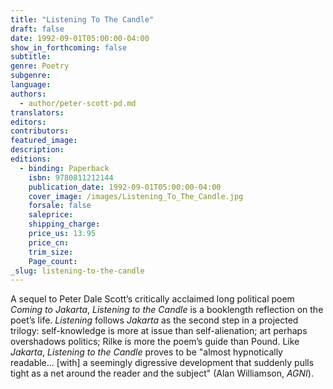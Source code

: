 ```yaml
---
title: "Listening To The Candle"
draft: false
date: 1992-09-01T05:00:00-04:00
show_in_forthcoming: false
subtitle:
genre: Poetry
subgenre:
language:
authors:
  - author/peter-scott-pd.md
translators:
editors:
contributors:
featured_image:
description:
editions:
  - binding: Paperback
    isbn: 9780811212144
    publication_date: 1992-09-01T05:00:00-04:00
    cover_image: /images/Listening_To_The_Candle.jpg
    forsale: false
    saleprice:
    shipping_charge:
    price_us: 13.95
    price_cn:
    trim_size:
    Page_count:
_slug: listening-to-the-candle
---
```


A sequel to Peter Dale Scott’s critically acclaimed long political poem _Coming to Jakarta_, _Listening to the Candle_ is a booklength reflection on the poet’s life. _Listening_ follows _Jakarta_ as the second step in a projected trilogy: self-knowledge is more at issue than self-alienation; art perhaps overshadows politics; Rilke is more the poem’s guide than Pound. Like _Jakarta_, _Listening to the Candle_ proves to be "almost hypnotically readable... [with] a seemingly digressive development that suddenly pulls tight as a net around the reader and the subject" (Alan Williamson, _AGNI_).

